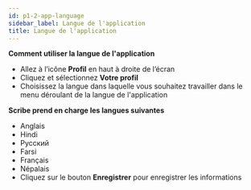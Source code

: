 ```yaml
---
id: p1-2-app-language
sidebar_label: Langue de l'application
title: Langue de l'application
---
```


**Comment utiliser la langue de l'application**

- Allez à l’icône **Profil** en haut à droite de l’écran
- Cliquez et sélectionnez  **Votre profil**
- Choisissez la langue dans laquelle vous souhaitez travailler dans le menu déroulant de la langue de l'application

**Scribe prend en charge les langues suivantes**
  - Anglais
  - Hindi
  - Русский
  - Farsi
  - Français
  - Népalais
- Cliquez sur le bouton **Enregistrer** pour enregistrer les informations

<!-- <img src="/assets/applanguage.png"  width="1000px" alt="project listing" /> -->
